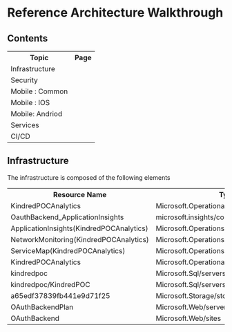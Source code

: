 # Reference Architecture Walkthrough #
## Contents ##
<table>
    <tr>
        <th>Topic</th>
        <th>Page</th>
    </tr>
    <tr>
        <td>Infrastructure</td>
        <td></td>
    </tr>
    <tr>
        <td>Security</td>
        <td></td>
    </tr>
    <tr>
        <td>Mobile : Common</td>
        <td></td>
    </tr>
    <tr>
        <td>Mobile : IOS</td>
        <td></td>
    </tr>
    <tr>
        <td>Mobile: Andriod</td>
        <td></td>
    </tr>
    <tr>
        <td>Services</td>
        <td></td>
    </tr>
    <tr>
        <td>CI/CD</td>
        <td></td>
    </tr>
</table>

## Infrastructure ## 
The infrastructure is composed of the following elements
<table>
    <tr>
        <th>Resource Name</th>
        <th>Type</th>
        <th>Version</th>
    </tr>
<tr>
        <td>KindredPOCAnalytics</td>
        <td>Microsoft.OperationalInsights/workspaces</td>
        <td></td>
    </tr>
<tr>
        <td>OauthBackend_ApplicationInsights</td>
        <td>microsoft.insights/components</td>
        <td></td>
    </tr>
<tr>
        <td>ApplicationInsights(KindredPOCAnalytics)</td>
        <td>Microsoft.OperationsManagement/solutions</td>
        <td></td>
    </tr>
<tr>
        <td>NetworkMonitoring(KindredPOCAnalytics)</td>
        <td>Microsoft.OperationsManagement/solutions</td>
        <td></td>
    </tr>
<tr>
        <td>ServiceMap(KindredPOCAnalytics)</td>
        <td>Microsoft.OperationsManagement/solutions</td>
        <td></td>
    </tr>
<tr>
        <td>KindredPOCAnalytics</td>
        <td>Microsoft.OperationalInsights/workspaces</td>
        <td></td>
    </tr>
<tr>
        <td>kindredpoc</td>
        <td>Microsoft.Sql/servers</td>
        <td>v12.0</td>
    </tr>
    <tr>
        <td>kindredpoc/KindredPOC</td>
        <td>Microsoft.Sql/servers/databases</td>
        <td>v12.0,user</td>
    </tr>
    <tr>
        <td>a65edf37839fb441e9d71f25</td>
        <td>Microsoft.Storage/storageAccounts</td>
    </tr>
    <tr>
        <td>OAuthBackendPlan</td>
        <td>Microsoft.Web/serverFarms</td>
        <td>functionapp</td>
    </tr>
    <tr>
        <td>OAuthBackend</td>
        <td>Microsoft.Web/sites</td>
        <td>functionapp</td>
    </tr>
</table>
